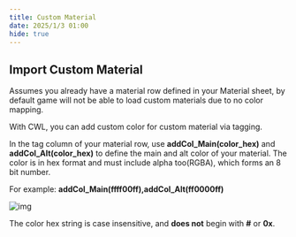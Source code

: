 ```yaml
---
title: Custom Material
date: 2025/1/3 01:00
hide: true
---
```


## Import Custom Material

Assumes you already have a material row defined in your Material sheet, by default game will not be able to load custom materials due to no color mapping.

With CWL, you can add custom color for custom material via tagging.

In the tag column of your material row, use **addCol_Main(color_hex)** and **addCol_Alt(color_hex)** to define the main and alt color of your material. The color is in hex format and must include alpha too(RGBA), which forms an 8 bit number.

For example: **addCol_Main(ffff00ff),addCol_Alt(ff0000ff)**

![img](https://i.postimg.cc/QxRmp0ZY/image.png)

The color hex string is case insensitive, and **does not** begin with **#** or **0x**.
